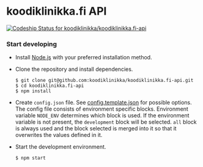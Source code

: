 # koodiklinikka.fi API

[ ![Codeship Status for koodiklinikka/koodiklinikka.fi-api](https://codeship.com/projects/5ba71cf0-7f0a-0132-b32d-661179cb74c9/status?branch=master)](https://codeship.com/projects/57155)

### Start developing
* Install [Node.js](https://nodejs.org/en/) with your preferred installation method.
* Clone the repository and install dependencies.
  ```
  $ git clone git@github.com:koodiklinikka/koodiklinikka.fi-api.git
  $ cd koodiklinikka.fi-api
  $ npm install
  ```
* Create `config.json` file. See [config.template.json](https://github.com/koodiklinikka/koodiklinikka.fi-api/blob/master/config.template.json) for possible options.
The config file consists of environment specific blocks. Environment variable `NODE_ENV` determines which block is used. If the environment variable is not present, the `development` block will be selected. 
`all` block is always used and the block selected is merged into it so that it overwrites the values defined in it.

* Start the development environment.
  ```
  $ npm start
  ```
